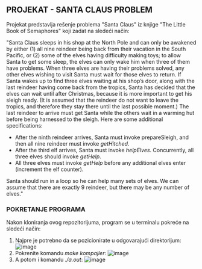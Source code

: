 ## PROJEKAT - SANTA CLAUS PROBLEM

Projekat predstavlja rešenje problema "Santa Claus" iz knjige "The Little Book of Semaphores" koji zadat na sledeći način:

"Santa Claus sleeps in his shop at the North Pole and can only be awakened by either (1) all nine reindeer being back from their vacation in the South Pacific, or (2) some of the elves having difficulty making toys; to allow Santa to get some sleep, the elves can only wake him when three of them have problems. When three elves are having their problems solved, any other elves wishing to visit Santa must wait for those elves to return. If Santa wakes up to find three elves waiting at his shop’s door, along with the last reindeer having come back from the tropics, Santa has decided that the elves can wait until after Christmas, because it is more important to get his sleigh ready. (It is assumed that the reindeer do not want to leave the tropics, and therefore they stay there until the last possible moment.) The last reindeer to arrive must get Santa while the others wait in a warming hut before being harnessed to the sleigh.
Here are some additional specifications:

+ After the ninth reindeer arrives, Santa must invoke prepareSleigh, and then all nine reindeer must invoke _getHitched_.
+ After the third elf arrives, Santa must invoke _helpElves_. Concurrently, all three elves should invoke _getHelp_.
+ All three elves must invoke _getHelp_ before any additional elves enter (increment the elf counter).
  
Santa should run in a loop so he can help many sets of elves. We can assume that there are exactly 9 reindeer, but there may be any number of elves."

### POKRETANJE PROGRAMA

Nakon kloniranja ovog repozitorijuma, program se u terminalu pokreće na sledeći način:
1. Najpre je potrebno da se pozicionirate u odgovarajući direktorijum:
   ![image](https://github.com/kotaranin/Aros-Projekat/assets/158298700/d440ba2a-2e07-4df4-97d5-9d75bbd9444e)
2. Pokrenite komandu _make kompajler_:
   ![image](https://github.com/kotaranin/Aros-Projekat/assets/158298700/49f6cc89-de9a-4ade-a883-12a1bbf26430)
3. A potom i komandu _./a.out_:
   ![image](https://github.com/kotaranin/Aros-Projekat/assets/158298700/941b5197-807b-45a8-9cc9-56b22cb2844c)
